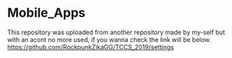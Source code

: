 # Mobile_Apps

This repository was uploaded from another repository made by my-self but with an acont no more used, if you wanna check the link will be below.
https://github.com/RockpunkZikaGG/TCCS_2019/settings
